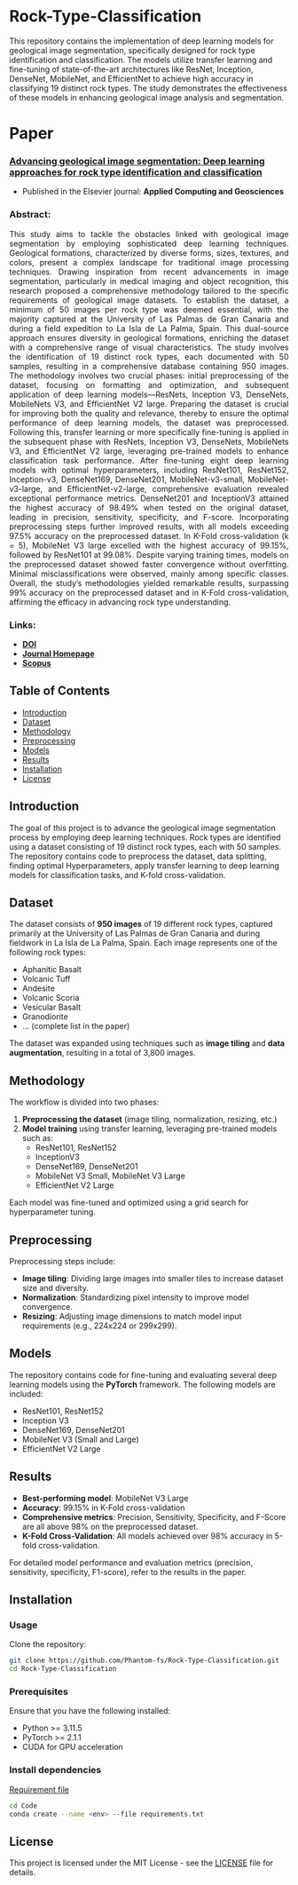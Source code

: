 # Rock-Type-Classification

This repository contains the implementation of deep learning models for geological image segmentation, specifically designed for rock type identification and classification. The models utilize transfer learning and fine-tuning of state-of-the-art architectures like ResNet, Inception, DenseNet, MobileNet, and EfficientNet to achieve high accuracy in classifying 19 distinct rock types. The study demonstrates the effectiveness of these models in enhancing geological image analysis and segmentation.

# Paper

### [Advancing geological image segmentation: Deep learning approaches for rock type identification and classification](https://www.sciencedirect.com/science/article/pii/S2590197424000399)

- Published in the Elsevier journal: **Applied Computing and Geosciences**

### Abstract:
<p align="justify">This study aims to tackle the obstacles linked with geological image segmentation by employing sophisticated deep learning techniques. Geological formations, characterized by diverse forms, sizes, textures, and colors, present a complex landscape for traditional image processing techniques. Drawing inspiration from recent advancements in image segmentation, particularly in medical imaging and object recognition, this research proposed a comprehensive methodology tailored to the specific requirements of geological image datasets. To establish the dataset, a minimum of 50 images per rock type was deemed essential, with the majority captured at the University of Las Palmas de Gran Canaria and during a field expedition to La Isla de La Palma, Spain. This dual-source approach ensures diversity in geological formations, enriching the dataset with a comprehensive range of visual characteristics. The study involves the identification of 19 distinct rock types, each documented with 50 samples, resulting in a comprehensive database containing 950 images. The methodology involves two crucial phases: initial preprocessing of the dataset, focusing on formatting and optimization, and subsequent application of deep learning models—ResNets, Inception V3, DenseNets, MobileNets V3, and EfficientNet V2 large. Preparing the dataset is crucial for improving both the quality and relevance, thereby to ensure the optimal performance of deep learning models, the dataset was preprocessed. Following this, transfer learning or more specifically fine-tuning is applied in the subsequent phase with ResNets, Inception V3, DenseNets, MobileNets V3, and EfficientNet V2 large, leveraging pre-trained models to enhance classification task performance. After fine-tuning eight deep learning models with optimal hyperparameters, including ResNet101, ResNet152, Inception-v3, DenseNet169, DenseNet201, MobileNet-v3-small, MobileNet-v3-large, and EfficientNet-v2-large, comprehensive evaluation revealed exceptional performance metrics. DenseNet201 and InceptionV3 attained the highest accuracy of 98.49% when tested on the original dataset, leading in precision, sensitivity, specificity, and F-score. Incorporating preprocessing steps further improved results, with all models exceeding 97.5% accuracy on the preprocessed dataset. In K-Fold cross-validation (k = 5), MobileNet V3 large excelled with the highest accuracy of 99.15%, followed by ResNet101 at 99.08%. Despite varying training times, models on the preprocessed dataset showed faster convergence without overfitting. Minimal misclassifications were observed, mainly among specific classes. Overall, the study’s methodologies yielded remarkable results, surpassing 99% accuracy on the preprocessed dataset and in K-Fold cross-validation, affirming the efficacy in advancing rock type understanding.</p>

### Links:

- **[DOI](https://doi.org/10.1016/j.acags.2024.100192)**
- **[Journal Homepage](https://www.sciencedirect.com/journal/applied-computing-and-geosciences)**
- **[Scopus](https://www.scopus.com/sourceid/21101075727)**

## Table of Contents

- [Introduction](#introduction)
- [Dataset](#dataset)
- [Methodology](#methodology)
- [Preprocessing](#preprocessing)
- [Models](#models)
- [Results](#results)
- [Installation](#installation)
- [License](#license)

## Introduction

The goal of this project is to advance the geological image segmentation process by employing deep learning techniques. Rock types are identified using a dataset consisting of 19 distinct rock types, each with 50 samples. The repository contains code to preprocess the dataset, data splitting, finding optimal Hyperparameters, apply transfer learning to deep learning models for classification tasks, and K-fold cross-validation.

## Dataset

The dataset consists of **950 images** of 19 different rock types, captured primarily at the University of Las Palmas de Gran Canaria and during fieldwork in La Isla de La Palma, Spain. Each image represents one of the following rock types:

- Aphanitic Basalt
- Volcanic Tuff
- Andesite
- Volcanic Scoria
- Vesicular Basalt
- Granodiorite
- ... (complete list in the paper)

The dataset was expanded using techniques such as **image tiling** and **data augmentation**, resulting in a total of 3,800 images.

## Methodology

The workflow is divided into two phases:
1. **Preprocessing the dataset** (image tiling, normalization, resizing, etc.)
2. **Model training** using transfer learning, leveraging pre-trained models such as:
   - ResNet101, ResNet152
   - InceptionV3
   - DenseNet169, DenseNet201
   - MobileNet V3 Small, MobileNet V3 Large
   - EfficientNet V2 Large

Each model was fine-tuned and optimized using a grid search for hyperparameter tuning.

## Preprocessing

Preprocessing steps include:
- **Image tiling**: Dividing large images into smaller tiles to increase dataset size and diversity.
- **Normalization**: Standardizing pixel intensity to improve model convergence.
- **Resizing**: Adjusting image dimensions to match model input requirements (e.g., 224x224 or 299x299).

## Models

The repository contains code for fine-tuning and evaluating several deep learning models using the **PyTorch** framework. The following models are included:

- ResNet101, ResNet152
- Inception V3
- DenseNet169, DenseNet201
- MobileNet V3 (Small and Large)
- EfficientNet V2 Large


## Results

- **Best-performing model**: MobileNet V3 Large
- **Accuracy**: 99.15% in K-Fold cross-validation
- **Comprehensive metrics**: Precision, Sensitivity, Specificity, and F-Score are all above 98% on the preprocessed dataset.
- **K-Fold Cross-Validation**: All models achieved over 98% accuracy in 5-fold cross-validation.

For detailed model performance and evaluation metrics (precision, sensitivity, specificity, F1-score), refer to the results in the paper.


## Installation

### Usage

Clone the repository:

```bash
git clone https://github.com/Phantom-fs/Rock-Type-Classification.git
cd Rock-Type-Classification
```

### Prerequisites

Ensure that you have the following installed:

- Python >= 3.11.5
- PyTorch >= 2.1.1
- CUDA for GPU acceleration

### Install dependencies

[Requirement file](https://github.com/Phantom-fs/Rock-Type-Classification/blob/main/Code/requirements.txt)

```bash
cd Code
conda create --name <env> --file requirements.txt
```

## License

This project is licensed under the MIT License - see the [LICENSE](LICENSE) file for details.
